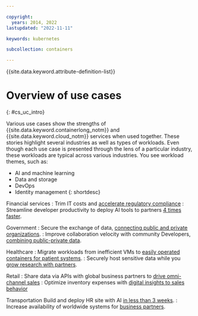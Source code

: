 ```yaml
---

copyright:
  years: 2014, 2022
lastupdated: "2022-11-11"

keywords: kubernetes

subcollection: containers

---
```


{{site.data.keyword.attribute-definition-list}}




# Overview of use cases
{: #cs_uc_intro}

Various use cases show the strengths of {{site.data.keyword.containerlong_notm}} and  {{site.data.keyword.cloud_notm}} services when used together. These stories highlight several industries as well as types of workloads. Even though each use case is presented through the lens of a particular industry, these workloads are typical across various industries. You see workload themes, such as:
* AI and machine learning
* Data and storage
* DevOps
* Identity management
{: shortdesc}

Financial services
:   Trim IT costs and [accelerate regulatory compliance](/docs/containers?topic=containers-cs_uc_finance#uc_mortgage)
:   Streamline developer productivity to deploy AI tools to partners [4 times faster](/docs/containers?topic=containers-cs_uc_finance#uc_payment_tech).

Government
:   Secure the exchange of data, [connecting public and private organizations](/docs/containers?topic=containers-cs_uc_gov#uc_port).
:   Improve collaboration velocity with community Developers, [combining public-private data](/docs/containers?topic=containers-cs_uc_gov#uc_data_mashup).

Healthcare
:   Migrate workloads from inefficient VMs to [easily operated containers for patient systems](/docs/containers?topic=containers-cs_uc_health#uc_migrate).
:   Securely host sensitive data while you [grow research with partners](/docs/containers?topic=containers-cs_uc_health#uc_research).

Retail
:   Share data via APIs with global business partners to [drive omni-channel sales](/docs/containers?topic=containers-cs_uc_retail#uc_data-share)
:   Optimize inventory expenses with [digital insights to sales behavior](/docs/containers?topic=containers-cs_uc_retail#uc_grocer)

Transportation
Build and deploy HR site with AI [in less than 3 weeks](/docs/containers?topic=containers-cs_uc_transport#uc_airline).
:   Increase availability of worldwide systems for [business partners](/docs/containers?topic=containers-cs_uc_transport#uc_shipping).



